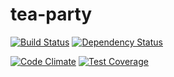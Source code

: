 tea-party
=====

[![Build Status](https://travis-ci.org/Ninevillage/tea-party.svg?branch=master)](https://travis-ci.org/Ninevillage/tea-party)
[![Dependency Status](https://gemnasium.com/Ninevillage/tea-party.svg)](https://gemnasium.com/Ninevillage/tea-party)

[![Code Climate](https://codeclimate.com/github/Ninevillage/tea-party/badges/gpa.svg)](https://codeclimate.com/github/Ninevillage/tea-party)
[![Test Coverage](https://codeclimate.com/github/Ninevillage/tea-party/badges/coverage.svg)](https://codeclimate.com/github/Ninevillage/tea-party)
